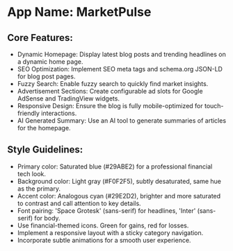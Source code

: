 # **App Name**: MarketPulse

## Core Features:

- Dynamic Homepage: Display latest blog posts and trending headlines on a dynamic home page.
- SEO Optimization: Implement SEO meta tags and schema.org JSON-LD for blog post pages.
- Fuzzy Search: Enable fuzzy search to quickly find market insights.
- Advertisement Sections: Create configurable ad slots for Google AdSense and TradingView widgets.
- Responsive Design: Ensure the blog is fully mobile-optimized for touch-friendly interactions.
- AI Generated Summary: Use an AI tool to generate summaries of articles for the homepage.

## Style Guidelines:

- Primary color: Saturated blue (#29ABE2) for a professional financial tech look.
- Background color: Light gray (#F0F2F5), subtly desaturated, same hue as the primary.
- Accent color: Analogous cyan (#29E2D2), brighter and more saturated to contrast and call attention to key details.
- Font pairing: 'Space Grotesk' (sans-serif) for headlines, 'Inter' (sans-serif) for body.
- Use financial-themed icons. Green for gains, red for losses.
- Implement a responsive layout with a sticky category navigation.
- Incorporate subtle animations for a smooth user experience.